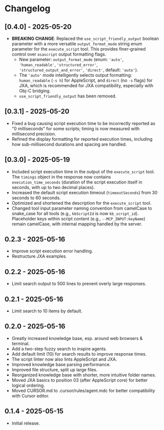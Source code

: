 # Changelog

## [0.4.0] - 2025-05-20
- **BREAKING CHANGE**: Replaced the `use_script_friendly_output` boolean parameter with a more versatile `output_format_mode` string enum parameter for the `execute_script` tool. This provides finer-grained control over `osascript` output formatting flags.
  - New parameter: `output_format_mode` (enum: `'auto'`, `'human_readable'`, `'structured_error'`, `'structured_output_and_error'`, `'direct'`, default: `'auto'`).
  - The `'auto'` mode intelligently selects output formatting: `human_readable` (`-s h`) for AppleScript, and `direct` (no `-s` flags) for JXA, which is recommended for JXA compatibility, especially with Obj-C bridging.
  - `use_script_friendly_output` has been removed.

## [0.3.1] - 2025-05-20
- Fixed a bug causing script execution time to be incorrectly reported as "0 milliseconds" for some scripts; timing is now measured with millisecond precision.
- Refined the display formatting for reported execution times, including how sub-millisecond durations and spacing are handled.

## [0.3.0] - 2025-05-19
- Included script execution time in the output of the `execute_script` tool. The `timings` object in the response now contains `execution_time_seconds` (duration of the script execution itself in seconds, with up to two decimal places).
- Increased the default script execution timeout (`timeoutSeconds`) from 30 seconds to 60 seconds.
- Optimized and shortened the description for the `execute_script` tool.
- Changed tool input parameter naming convention from camelCase to snake_case for all tools (e.g., `kbScriptId` is now `kb_script_id`). Placeholder keys within script content (e.g., `--MCP_INPUT:keyName`) remain camelCase, with internal mapping handled by the server.

## 0.2.3 - 2025-05-16
- Improve script execution error handling.
- Restructure JXA examples.

## 0.2.2 - 2025-05-16
- Limit search output to 500 lines to prevent overly large responses.

## 0.2.1 - 2025-05-16
- Limit search to 10 items by default.

## 0.2.0 - 2025-05-16
- Greatly increased knowledge base, esp. around web browsers & terminal.
- Add a two-step fuzzy search to inspire agents.
- Add default limit (10) for search results to improve response times.
- The script linter now also lints AppleScript and JXA.
- Improved knowledge base parsing performance.
- Improved file structure, split up large files.
- Reorganized knowledge base with shorter, more intuitive folder names.
- Moved JXA basics to position 03 (after AppleScript core) for better logical ordering.
- Moved CURSOR.md to .cursor/rules/agent.mdc for better compatibility with Cursor editor.

## 0.1.4 - 2025-05-15
- Initial release.
